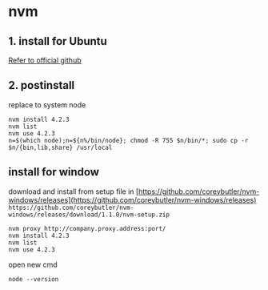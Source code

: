 # nvm

## 1. install for Ubuntu

[Refer to official github](https://github.com/creationix/nvm)

## 2. postinstall
replace to system node
```
nvm install 4.2.3
nvm list
nvm use 4.2.3
n=$(which node);n=${n%/bin/node}; chmod -R 755 $n/bin/*; sudo cp -r $n/{bin,lib,share} /usr/local
```



## install for window

download and install from setup file in [https://github.com/coreybutler/nvm-windows/releases](https://github.com/coreybutler/nvm-windows/releases)
`https://github.com/coreybutler/nvm-windows/releases/download/1.1.0/nvm-setup.zip`
```
nvm proxy http://company.proxy.address:port/
nvm install 4.2.3
nvm list
nvm use 4.2.3
```

open new cmd
```
node --version
```
